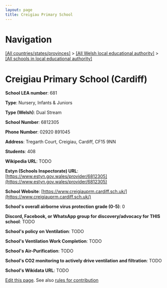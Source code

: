 ```yaml
---
layout: page
title: Creigiau Primary School
---
```

# Navigation

[[All countries/states/provinces]](../../..) > [[All Welsh local educational authority]](../..) > [[All schools in local educational authority]](..)

# Creigiau Primary School (Cardiff)

**School LEA number**: 681

**Type**: Nursery, Infants & Juniors

**Type (Welsh)**: Dual Stream

**School Number**: 6812305

**Phone Number**: 02920 891045

**Address**: Tregarth Court, Creigiau, Cardiff, CF15 9NN

**Students**: 408

**Wikipedia URL**: TODO

**Estyn (Schools Inspectorate) URL**: [https://www.estyn.gov.wales/provider/6812305](https://www.estyn.gov.wales/provider/6812305)

**School Website**: [https://www.creigiauprm.cardiff.sch.uk/](https://www.creigiauprm.cardiff.sch.uk/)

**School's overall airborne virus protection grade (0-5)**: 0

**Discord, Facebook, or WhatsApp group for discovery/advocacy for THIS school**: TODO

**School's policy on Ventilation**: TODO

**School's Ventilation Work Completion**: TODO

**School's Air-Purification**: TODO

**School's CO2 monitoring to actively drive ventilation and filtration**: TODO

**School's Wikidata URL**: TODO




[Edit this page](https://github.com/VentilationProject/Wales/edit/prif/./Cardiff/Creigiau_Primary_School.md). See also [rules for contribution](../../../contribution-rules/)